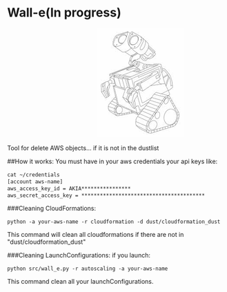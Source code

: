 # Wall-e(In progress)
&nbsp;&nbsp;&nbsp;&nbsp;&nbsp;&nbsp;&nbsp;&nbsp;&nbsp;&nbsp;&nbsp;&nbsp;&nbsp;&nbsp;&nbsp;&nbsp;&nbsp;&nbsp;&nbsp;&nbsp;&nbsp;&nbsp;&nbsp;&nbsp;&nbsp;&nbsp;&nbsp;&nbsp;&nbsp;&nbsp;&nbsp;&nbsp;&nbsp;&nbsp;&nbsp;&nbsp;&nbsp;&nbsp;&nbsp;&nbsp;&nbsp;&nbsp;&nbsp;&nbsp;&nbsp;&nbsp;&nbsp;&nbsp;&nbsp;&nbsp;&nbsp;&nbsp;&nbsp;![Alt text](walle.jpg?raw=true "WALL-E")

Tool for delete AWS objects... if it is not in the dustlist

##How it works:
You must have in your aws credentials your api keys like:
```
cat ~/credentials
[account aws-name]
aws_access_key_id = AKIA****************
aws_secret_access_key = ****************************************
```
###Cleaning CloudFormations:
```
python -a your-aws-name -r cloudformation -d dust/cloudformation_dust
```
This command will clean all cloudformations if there are not in "dust/cloudformation_dust"

###Cleaning LaunchConfigurations:
if you launch:
```
python src/wall_e.py -r autoscaling -a your-aws-name
```
This command clean all your launchConfigurations.